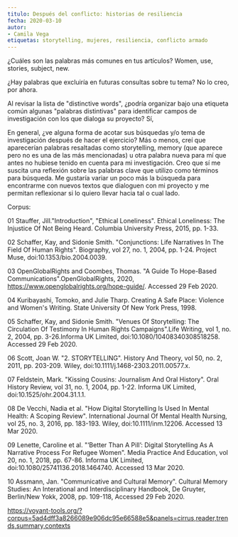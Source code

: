 ```yaml
---
titulo: Después del conflicto: historias de resiliencia
fecha: 2020-03-10
autor:
- Camila Vega
etiquetas: storytelling, mujeres, resiliencia, conflicto armado
---
```


¿Cuáles son las palabras más comunes en tus artículos?
Women, use, stories, subject, new.

¿Hay palabras que excluiría en futuras consultas sobre tu tema?
No lo creo, por ahora.

Al revisar la lista de "distinctive words", ¿podría organizar bajo una etiqueta común algunas "palabras distintivas" para identificar campos de investigación con los que dialoga su proyecto?
Sí,

En general, ¿ve alguna forma de acotar sus búsquedas y/o tema de investigación después de hacer el ejercicio?
Más o menos, creí que aparecerían palabras resaltadas como storytelling, memory (que aparece pero no es una de las más mencionadas) u otra palabra nueva para mí que antes no hubiese tenido en cuenta para mi investigación. Creo que sí me suscita una reflexión sobre las palabras clave que utilizo como términos para búsqueda. Me gustaría variar un poco más la búsqueda para encontrarme con nuevos textos que dialoguen con mi proyecto y me permitan reflexionar si lo quiero llevar hacia tal o cual lado.


Corpus:

01 Stauffer, Jill."Introduction", "Ethical Loneliness". Ethical Loneliness: The Injustice Of Not Being Heard. Columbia University Press, 2015, pp. 1-33.

02 Schaffer, Kay, and Sidonie Smith. "Conjunctions: Life Narratives In The Field Of Human Rights". Biography, vol 27, no. 1, 2004, pp. 1-24. Project Muse, doi:10.1353/bio.2004.0039.

03 OpenGlobalRights and Coombes, Thomas. "A Guide To Hope-Based Communications".OpenGlobalRights, 2020, https://www.openglobalrights.org/hope-guide/. Accessed 29 Feb 2020.

04 Kuribayashi, Tomoko, and Julie Tharp. Creating A Safe Place: Violence and Women's Writing. State University Of New York Press, 1998.

05 Schaffer, Kay, and Sidonie Smith. "Venues Of Storytelling: The Circulation Of Testimony In Human Rights Campaigns".Life Writing, vol 1, no. 2, 2004, pp. 3-26.Informa UK Limited, doi:10.1080/10408340308518258. Accessed 29 Feb 2020.

06 Scott, Joan W. "2. STORYTELLING". History And Theory, vol 50, no. 2, 2011, pp. 203-209. Wiley, doi:10.1111/j.1468-2303.2011.00577.x.

07 Feldstein, Mark. "Kissing Cousins: Journalism And Oral History". Oral History Review, vol 31, no. 1, 2004, pp. 1-22. Informa UK Limited, doi:10.1525/ohr.2004.31.1.1.

08 De Vecchi, Nadia et al. "How Digital Storytelling Is Used In Mental Health: A Scoping Review". International Journal Of Mental Health Nursing, vol 25, no. 3, 2016, pp. 183-193. Wiley, doi:10.1111/inm.12206. Accessed 13 Mar 2020.

09 Lenette, Caroline et al. "‘Better Than A Pill’: Digital Storytelling As A Narrative Process For Refugee Women". Media Practice And Education, vol 20, no. 1, 2018, pp. 67-86. Informa UK Limited, doi:10.1080/25741136.2018.1464740. Accessed 13 Mar 2020.

10 Assmann, Jan. "Communicative and Cultural Memory". Cultural Memory Studies: An Interational and Interdisciplinary Handbook, De Gruyter, Berlin/New Yokk, 2008, pp. 109-118, Accessed 29 Feb 2020.

https://voyant-tools.org/?corpus=5ad4dff3a8266089e906dc95e66588e5&panels=cirrus,reader,trends,summary,contexts
